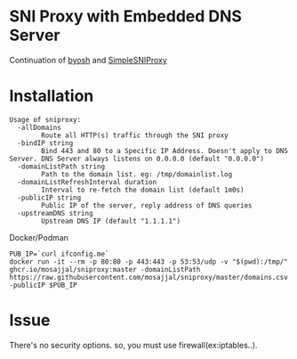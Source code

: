 SNI Proxy with Embedded DNS Server
==============

Continuation of [byosh](https://github.com/mosajjal/byosh) and [SimpleSNIProxy](https://github.com/ziozzang/SimpleSNIProxy)

Installation
============

```
Usage of sniproxy:
  -allDomains
    	Route all HTTP(s) traffic through the SNI proxy
  -bindIP string
    	Bind 443 and 80 to a Specific IP Address. Doesn't apply to DNS Server. DNS Server always listens on 0.0.0.0 (default "0.0.0.0")
  -domainListPath string
    	Path to the domain list. eg: /tmp/domainlist.log
  -domainListRefreshInterval duration
    	Interval to re-fetch the domain list (default 1m0s)
  -publicIP string
    	Public IP of the server, reply address of DNS queries
  -upstreamDNS string
    	Upstream DNS IP (default "1.1.1.1")
```      

Docker/Podman

```
PUB_IP=`curl ifconfig.me`
docker run -it --rm -p 80:80 -p 443:443 -p 53:53/udp -v "$(pwd):/tmp/" ghcr.io/mosajjal/sniproxy:master -domainListPath https://raw.githubusercontent.com/mosajjal/sniproxy/master/domains.csv -publicIP $PUB_IP
```

Issue
=====

There's no security options. so, you must use firewall(ex:iptables..).
